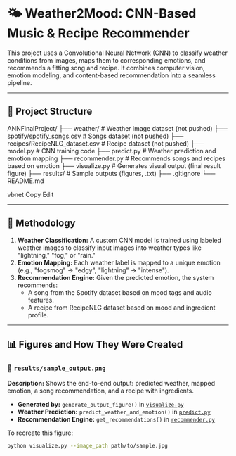 # 🌤️ Weather2Mood: CNN-Based Music & Recipe Recommender

This project uses a Convolutional Neural Network (CNN) to classify weather conditions from images, maps them to corresponding emotions, and recommends a fitting song and recipe. It combines computer vision, emotion modeling, and content-based recommendation into a seamless pipeline.

---

## 📁 Project Structure

ANNFinalProject/
├── weather/ # Weather image dataset (not pushed)
├── spotify/spotify_songs.csv # Songs dataset (not pushed)
├── recipes/RecipeNLG_dataset.csv # Recipe dataset (not pushed)
├── model.py # CNN training code
├── predict.py # Weather prediction and emotion mapping
├── recommender.py # Recommends songs and recipes based on emotion
├── visualize.py # Generates visual output (final result figure)
├── results/ # Sample outputs (figures, .txt)
├── .gitignore
└── README.md

vbnet
Copy
Edit

---

## 🧠 Methodology

1. **Weather Classification:** A custom CNN model is trained using labeled weather images to classify input images into weather types like "lightning," "fog," or "rain."
2. **Emotion Mapping:** Each weather label is mapped to a unique emotion (e.g., "fogsmog" → "edgy", "lightning" → "intense").
3. **Recommendation Engine:** Given the predicted emotion, the system recommends:
   - A song from the Spotify dataset based on mood tags and audio features.
   - A recipe from RecipeNLG dataset based on mood and ingredient profile.

---

## 📊 Figures and How They Were Created

### 🎨 `results/sample_output.png`

**Description:** Shows the end-to-end output: predicted weather, mapped emotion, a song recommendation, and a recipe with ingredients.

- **Generated by:** `generate_output_figure()` in [`visualize.py`](./visualize.py)
- **Weather Prediction:** `predict_weather_and_emotion()` in [`predict.py`](./predict.py)
- **Recommendation Engine:** `get_recommendations()` in [`recommender.py`](./recommender.py)

To recreate this figure:
```bash
python visualize.py --image_path path/to/sample.jpg
